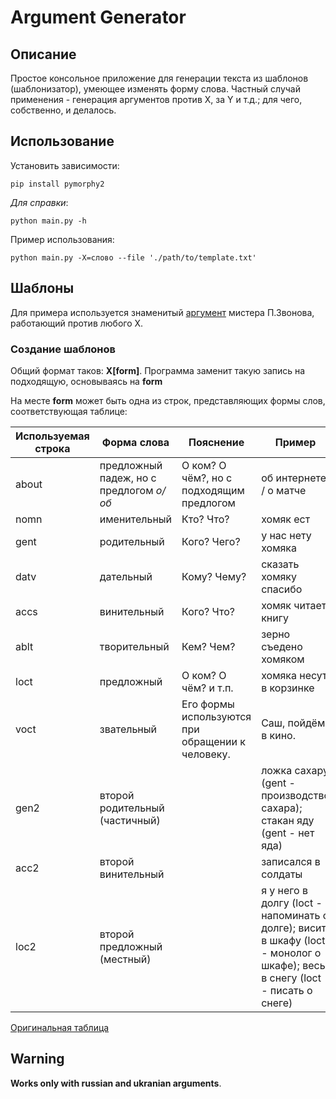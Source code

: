 # Argument Generator

## Описание

Простое консольное приложение для генерации текста из шаблонов (шаблонизатор), умеющее изменять форму слова. Частный случай применения - генерация аргументов против X, за Y и т.д.; для чего, собственно, и делалось.

## Использование

Установить зависимости:

```shell
pip install pymorphy2
```

*Для справки*:

```shell
python main.py -h
```

Пример использования:

```shell
python main.py -X=слово --file './path/to/template.txt'
```

## Шаблоны

Для примера используется знаменитый [аргумент](https://www.youtube.com/watch?v=WsFP8If0TbI&ab_channel=%5B99%D0%BC%D1%8B%D1%81%D0%BB%D0%B5%D0%B9%5DZvonov) мистера П.Звонова, работающий против любого X.

### Создание шаблонов

Общий формат таков: **X[form]**. Программа заменит такую запись на подходящую, основываясь на **form**

На месте **form** может быть одна из строк, представляющих формы слов, соответствующая таблице:

Используемая строка | Форма слова | Пояснение | Пример
------------------- | ----------- | --------- | ------
about | предложный падеж, но с предлогом *о/об* | О ком? О чём?, но с подходящим предлогом | об интернете / о матче
nomn | именительный | Кто? Что? | хомяк ест
gent | родительный | Кого? Чего? | у нас нету хомяка
datv | дательный | Кому? Чему? | сказать хомяку спасибо
accs | винительный | Кого? Что? | хомяк читает книгу
ablt | творительный | Кем? Чем? | зерно съедено хомяком
loct | предложный | О ком? О чём? и т.п. | хомяка несут в корзинке
voct | звательный | Его формы используются при обращении к человеку. | Саш, пойдём в кино.
gen2 | второй родительный (частичный) |  | ложка сахару (gent - производство сахара); стакан яду (gent - нет яда)
acc2 | второй винительный |  | записался в солдаты
loc2 | второй предложный (местный) |  | я у него в долгу (loct - напоминать о долге); висит в шкафу (loct - монолог о шкафе); весь в снегу (loct - писать о снеге)

[Оригинальная таблица](https://pymorphy2.readthedocs.io/en/stable/user/grammemes.html#russian-cases)

## Warning

**Works only with russian and ukranian arguments**.
